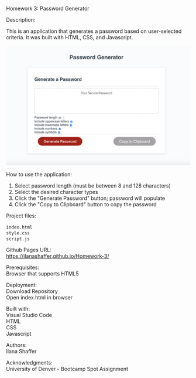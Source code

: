 Homework 3: Password Generator  

Description:  

This is an application that generates a password based on user-selected criteria. It was built with HTML, CSS, and Javascript.  

![Password Generator Screenshot](Password-Generator_Screenshot.png)  

How to use the application:  
1. Select password length (must be between 8 and 128 characters)  
2. Select the desired character types  
3. Click the "Generate Password" button; password will populate    
4. Click the "Copy to Clipboard" button to copy the password  

Project files:  

    index.html  
    style.css  
    script.js  

Github Pages URL:  
https://ilanashaffer.github.io/Homework-3/

Prerequisites:  
Browser that supports HTML5

Deployment:  
Download Repository  
Open index.html in browser

Built with:  
Visual Studio Code  
HTML  
CSS  
Javascript 

Authors:  
Ilana Shaffer

Acknowledgments:  
University of Denver - Bootcamp Spot Assignment